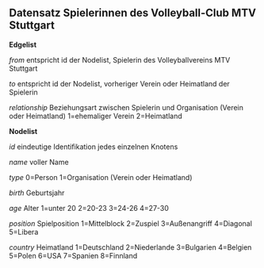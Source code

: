 

## Datensatz Spielerinnen des Volleyball-Club MTV Stuttgart

**Edgelist**

*from*
entspricht id der Nodelist, Spielerin des Volleyballvereins MTV Stuttgart

*to*
entspricht id der Nodelist, vorheriger Verein oder Heimatland der Spielerin

*relationship*
Beziehungsart zwischen Spielerin und Organisation (Verein oder Heimatland)
1=ehemaliger Verein
2=Heimatland


**Nodelist**

*id*
eindeutige Identifikation jedes einzelnen Knotens

*name*
voller Name

*type*
0=Person
1=Organisation (Verein oder Heimatland)

*birth*
Geburtsjahr

*age*
Alter
1=unter 20
2=20-23
3=24-26
4=27-30

*position*
Spielposition
1=Mittelblock
2=Zuspiel
3=Außenangriff
4=Diagonal
5=Libera

*country*
Heimatland
1=Deutschland
2=Niederlande
3=Bulgarien
4=Belgien
5=Polen
6=USA
7=Spanien
8=Finnland

```